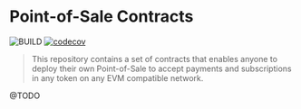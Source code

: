 # Point-of-Sale Contracts
![BUILD](https://github.com/eabz/point-of-sale-contracts/actions/workflows/test.yml/badge.svg)
[![codecov](https://codecov.io/gh/eabz/point-of-sale-contracts/branch/main/graph/badge.svg?token=TBUHH4WENN)](https://codecov.io/gh/eabz/point-of-sale-contracts)
> This repository contains a set of contracts that enables anyone to deploy their own Point-of-Sale to accept payments and subscriptions in any token on any EVM compatible network.

@TODO